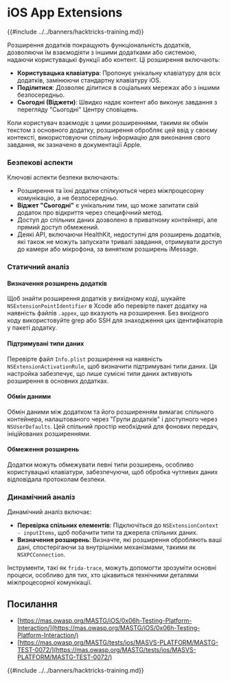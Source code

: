 # iOS App Extensions

{{#include ../../banners/hacktricks-training.md}}

Розширення додатків покращують функціональність додатків, дозволяючи їм взаємодіяти з іншими додатками або системою, надаючи користувацькі функції або контент. Ці розширення включають:

- **Користувацька клавіатура**: Пропонує унікальну клавіатуру для всіх додатків, замінюючи стандартну клавіатуру iOS.
- **Поділитися**: Дозволяє ділитися в соціальних мережах або з іншими безпосередньо.
- **Сьогодні (Віджети)**: Швидко надає контент або виконує завдання з перегляду "Сьогодні" Центру сповіщень.

Коли користувач взаємодіє з цими розширеннями, такими як обмін текстом з основного додатку, розширення обробляє цей ввід у своєму контексті, використовуючи спільну інформацію для виконання свого завдання, як зазначено в документації Apple.

### **Безпекові аспекти**

Ключові аспекти безпеки включають:

- Розширення та їхні додатки спілкуються через міжпроцесорну комунікацію, а не безпосередньо.
- **Віджет "Сьогодні"** є унікальним тим, що може запитати свій додаток про відкриття через специфічний метод.
- Доступ до спільних даних дозволено в приватному контейнері, але прямий доступ обмежений.
- Деякі API, включаючи HealthKit, недоступні для розширень додатків, які також не можуть запускати тривалі завдання, отримувати доступ до камери або мікрофона, за винятком розширень iMessage.

### Статичний аналіз

#### **Визначення розширень додатків**

Щоб знайти розширення додатків у вихідному коді, шукайте `NSExtensionPointIdentifier` в Xcode або перевірте пакет додатку на наявність файлів `.appex`, що вказують на розширення. Без вихідного коду використовуйте grep або SSH для знаходження цих ідентифікаторів у пакеті додатку.

#### **Підтримувані типи даних**

Перевірте файл `Info.plist` розширення на наявність `NSExtensionActivationRule`, щоб визначити підтримувані типи даних. Ця настройка забезпечує, що лише сумісні типи даних активують розширення в основних додатках.

#### **Обмін даними**

Обмін даними між додатком та його розширенням вимагає спільного контейнера, налаштованого через "Групи додатків" і доступного через `NSUserDefaults`. Цей спільний простір необхідний для фонових передач, ініційованих розширеннями.

#### **Обмеження розширень**

Додатки можуть обмежувати певні типи розширень, особливо користувацькі клавіатури, забезпечуючи, щоб обробка чутливих даних відповідала протоколам безпеки.

### Динамічний аналіз

Динамічний аналіз включає:

- **Перевірка спільних елементів**: Підключіться до `NSExtensionContext - inputItems`, щоб побачити типи та джерела спільних даних.
- **Визначення розширень**: Визначте, які розширення обробляють ваші дані, спостерігаючи за внутрішніми механізмами, такими як `NSXPCConnection`.

Інструменти, такі як `frida-trace`, можуть допомогти зрозуміти основні процеси, особливо для тих, хто цікавиться технічними деталями міжпроцесорної комунікації.

## Посилання

- [https://mas.owasp.org/MASTG/iOS/0x06h-Testing-Platform-Interaction/](https://mas.owasp.org/MASTG/iOS/0x06h-Testing-Platform-Interaction/)
- [https://mas.owasp.org/MASTG/tests/ios/MASVS-PLATFORM/MASTG-TEST-0072/](https://mas.owasp.org/MASTG/tests/ios/MASVS-PLATFORM/MASTG-TEST-0072/)

{{#include ../../banners/hacktricks-training.md}}
